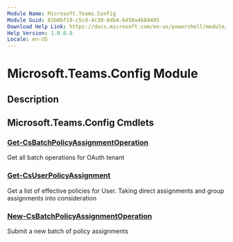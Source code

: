 ```yaml
---
Module Name: Microsoft.Teams.Config
Module Guid: 82b0bf19-c5cd-4c30-8db4-b458a4b84495
Download Help Link: https://docs.microsoft.com/en-us/powershell/module/microsoft.teams.config
Help Version: 1.0.0.0
Locale: en-US
---
```


# Microsoft.Teams.Config Module
## Description


## Microsoft.Teams.Config Cmdlets
### [Get-CsBatchPolicyAssignmentOperation](Get-CsBatchPolicyAssignmentOperation.md)
Get all batch operations for OAuth tenant

### [Get-CsUserPolicyAssignment](Get-CsUserPolicyAssignment.md)
Get a list of effective policies for User.
Taking direct assignments and group assignments into consideration

### [New-CsBatchPolicyAssignmentOperation](New-CsBatchPolicyAssignmentOperation.md)
Submit a new batch of policy assignments

